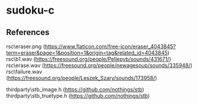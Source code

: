 # sudoku-c

## References

rsc\eraser.png (https://www.flaticon.com/free-icon/eraser_4043845?term=eraser&page=1&position=1&origin=tag&related_id=4043845)
rsc\b1.wav (https://freesound.org/people/Pellepyb/sounds/431671/)
rsc\erase.wav (https://freesound.org/people/newagesoup/sounds/335948/)
rsc\failure.wav (https://freesound.org/people/Leszek_Szary/sounds/173958/)

thirdparty\stb_image.h (https://github.com/nothings/stb)
thirdparty\stb_truetype.h (https://github.com/nothings/stb)